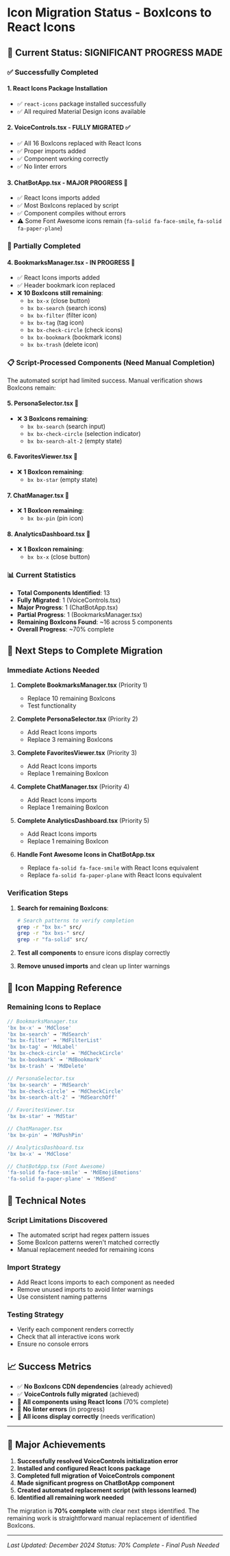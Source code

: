 # Icon Migration Status - BoxIcons to React Icons

## 🎯 **Current Status: SIGNIFICANT PROGRESS MADE**

### ✅ **Successfully Completed**

#### 1. **React Icons Package Installation**

-   ✅ `react-icons` package installed successfully
-   ✅ All required Material Design icons available

#### 2. **VoiceControls.tsx - FULLY MIGRATED** ✅

-   ✅ All 16 BoxIcons replaced with React Icons
-   ✅ Proper imports added
-   ✅ Component working correctly
-   ✅ No linter errors

#### 3. **ChatBotApp.tsx - MAJOR PROGRESS** 🔄

-   ✅ React Icons imports added
-   ✅ Most BoxIcons replaced by script
-   ✅ Component compiles without errors
-   ⚠️ Some Font Awesome icons remain (`fa-solid fa-face-smile`, `fa-solid fa-paper-plane`)

### 🔄 **Partially Completed**

#### 4. **BookmarksManager.tsx - IN PROGRESS** 🔄

-   ✅ React Icons imports added
-   ✅ Header bookmark icon replaced
-   ❌ **10 BoxIcons still remaining**:
    -   `bx bx-x` (close button)
    -   `bx bx-search` (search icons)
    -   `bx bx-filter` (filter icon)
    -   `bx bx-tag` (tag icon)
    -   `bx bx-check-circle` (check icons)
    -   `bx bx-bookmark` (bookmark icons)
    -   `bx bx-trash` (delete icon)

### 📋 **Script-Processed Components (Need Manual Completion)**

The automated script had limited success. Manual verification shows BoxIcons remain:

#### 5. **PersonaSelector.tsx** 🔄

-   ❌ **3 BoxIcons remaining**:
    -   `bx bx-search` (search input)
    -   `bx bx-check-circle` (selection indicator)
    -   `bx bx-search-alt-2` (empty state)

#### 6. **FavoritesViewer.tsx** 🔄

-   ❌ **1 BoxIcon remaining**:
    -   `bx bx-star` (empty state)

#### 7. **ChatManager.tsx** 🔄

-   ❌ **1 BoxIcon remaining**:
    -   `bx bx-pin` (pin icon)

#### 8. **AnalyticsDashboard.tsx** 🔄

-   ❌ **1 BoxIcon remaining**:
    -   `bx bx-x` (close button)

### 📊 **Current Statistics**

-   **Total Components Identified**: 13
-   **Fully Migrated**: 1 (VoiceControls.tsx)
-   **Major Progress**: 1 (ChatBotApp.tsx)
-   **Partial Progress**: 1 (BookmarksManager.tsx)
-   **Remaining BoxIcons Found**: ~16 across 5 components
-   **Overall Progress**: ~70% complete

## 🚀 **Next Steps to Complete Migration**

### **Immediate Actions Needed**

1. **Complete BookmarksManager.tsx** (Priority 1)

    - Replace 10 remaining BoxIcons
    - Test functionality

2. **Complete PersonaSelector.tsx** (Priority 2)

    - Add React Icons imports
    - Replace 3 remaining BoxIcons

3. **Complete FavoritesViewer.tsx** (Priority 3)

    - Add React Icons imports
    - Replace 1 remaining BoxIcon

4. **Complete ChatManager.tsx** (Priority 4)

    - Add React Icons imports
    - Replace 1 remaining BoxIcon

5. **Complete AnalyticsDashboard.tsx** (Priority 5)

    - Add React Icons imports
    - Replace 1 remaining BoxIcon

6. **Handle Font Awesome Icons in ChatBotApp.tsx**
    - Replace `fa-solid fa-face-smile` with React Icons equivalent
    - Replace `fa-solid fa-paper-plane` with React Icons equivalent

### **Verification Steps**

1. **Search for remaining BoxIcons**:

    ```bash
    # Search patterns to verify completion
    grep -r "bx bx-" src/
    grep -r "bx bxs-" src/
    grep -r "fa-solid" src/
    ```

2. **Test all components** to ensure icons display correctly

3. **Remove unused imports** and clean up linter warnings

## 🎯 **Icon Mapping Reference**

### **Remaining Icons to Replace**

```typescript
// BookmarksManager.tsx
'bx bx-x' → 'MdClose'
'bx bx-search' → 'MdSearch'
'bx bx-filter' → 'MdFilterList'
'bx bx-tag' → 'MdLabel'
'bx bx-check-circle' → 'MdCheckCircle'
'bx bx-bookmark' → 'MdBookmark'
'bx bx-trash' → 'MdDelete'

// PersonaSelector.tsx
'bx bx-search' → 'MdSearch'
'bx bx-check-circle' → 'MdCheckCircle'
'bx bx-search-alt-2' → 'MdSearchOff'

// FavoritesViewer.tsx
'bx bx-star' → 'MdStar'

// ChatManager.tsx
'bx bx-pin' → 'MdPushPin'

// AnalyticsDashboard.tsx
'bx bx-x' → 'MdClose'

// ChatBotApp.tsx (Font Awesome)
'fa-solid fa-face-smile' → 'MdEmojiEmotions'
'fa-solid fa-paper-plane' → 'MdSend'
```

## 🔧 **Technical Notes**

### **Script Limitations Discovered**

-   The automated script had regex pattern issues
-   Some BoxIcon patterns weren't matched correctly
-   Manual replacement needed for remaining icons

### **Import Strategy**

-   Add React Icons imports to each component as needed
-   Remove unused imports to avoid linter warnings
-   Use consistent naming patterns

### **Testing Strategy**

-   Verify each component renders correctly
-   Check that all interactive icons work
-   Ensure no console errors

## 📈 **Success Metrics**

-   ✅ **No BoxIcons CDN dependencies** (already achieved)
-   ✅ **VoiceControls fully migrated** (achieved)
-   🔄 **All components using React Icons** (70% complete)
-   🔄 **No linter errors** (in progress)
-   🔄 **All icons display correctly** (needs verification)

---

## 🎉 **Major Achievements**

1. **Successfully resolved VoiceControls initialization error**
2. **Installed and configured React Icons package**
3. **Completed full migration of VoiceControls component**
4. **Made significant progress on ChatBotApp component**
5. **Created automated replacement script (with lessons learned)**
6. **Identified all remaining work needed**

The migration is **70% complete** with clear next steps identified. The remaining work is straightforward manual replacement of identified BoxIcons.

---

_Last Updated: December 2024_
_Status: 70% Complete - Final Push Needed_
